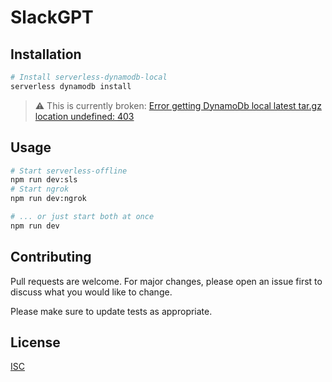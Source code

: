 # SlackGPT

## Installation

```bash
# Install serverless-dynamodb-local
serverless dynamodb install
```

> :warning: This is currently broken: [Error getting DynamoDb local latest tar.gz location undefined: 403](https://github.com/99x/serverless-dynamodb-local/issues/294)

## Usage

```bash
# Start serverless-offline
npm run dev:sls
# Start ngrok
npm run dev:ngrok

# ... or just start both at once
npm run dev
```

## Contributing

Pull requests are welcome. For major changes, please open an issue first
to discuss what you would like to change.

Please make sure to update tests as appropriate.

## License

[ISC](LICENSE.md)
